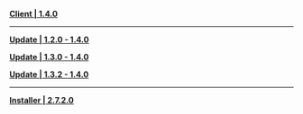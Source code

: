 **[Client | 1.4.0](https://autopatchcn.yuanshen.com/client_app/pc_mihoyo/20210317_67c8f1002bb26672/YuanShen_1.4.0.zip)**

---

**[Update | 1.2.0 - 1.4.0](https://autopatchcn.yuanshen.com/client_app/update/hk4e_cn/18/1.2.0_1.4.0_diff_s6wkdiZF.zip)**

**[Update | 1.3.0 - 1.4.0](https://autopatchcn.yuanshen.com/client_app/update/hk4e_cn/18/1.3.0_1.4.0_diff_ir2NV1xs.zip)**

**[Update | 1.3.2 - 1.4.0](https://autopatchcn.yuanshen.com/client_app/update/hk4e_cn/18/1.3.2_1.4.0_diff_8rY3a0Hs.zip)**

---

**[Installer | 2.7.2.0](https://autopatchcn.yuanshen.com/client_app/launcher/20210325_77226fa89926bd92/yuanshen_setup_mihoyo_20210324155414.exe)**
